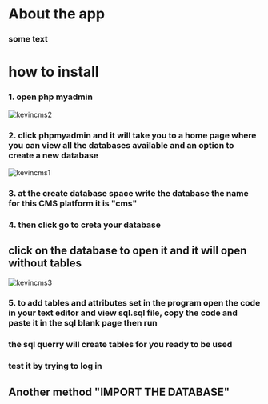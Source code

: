 # About the app
### some text
# how to install
### 1. open php myadmin
![kevincms2](https://github.com/CuriousEmmanuel/CMS/assets/107352649/4a13fa33-01cb-4fc5-83ad-c5dea0041740)

### 2. click phpmyadmin and it will take you to a home page where you can view all the databases available and an option to create a new database

![kevincms1](https://github.com/CuriousEmmanuel/CMS/assets/107352649/787712ae-d888-4995-90ac-bfe00b7e4001)

### 3. at the create database space write the database the name for this CMS platform it is "cms"
### 4. then click go to creta your database 
## click on the database to open it and it will open without tables 
![kevincms3](https://github.com/CuriousEmmanuel/CMS/assets/107352649/6c4aeaf1-899d-41cf-bd8c-fbcba536e586)
### 5. to add tables and attributes set in the program open the code in your text editor and view sql.sql file, copy the code and paste it in the sql blank page then run 
### the sql querry will create tables for you ready to be used 
### test it by trying to log in 
## Another method "IMPORT THE DATABASE"
